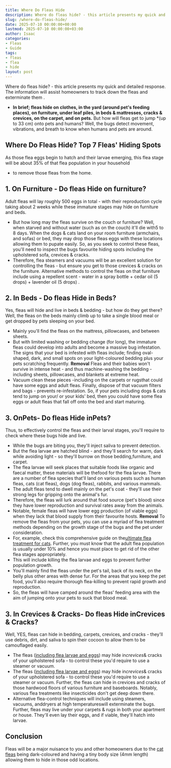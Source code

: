 ```yaml
---
title: Where Do Fleas Hide
description: Where do fleas hide? - this article presents my quick and detailed response. The information will assist homeowners to track down the fleas and exterminate...
slug: /where-do-fleas-hide/
date: 2025-07-10 00:00:00+00:00
lastmod: 2025-07-10 00:00:00+03:00
author: Isaac
categories:
- Fleas
- Guide
tags:
- fleas
- flea
- hide
layout: post
---
```

Where do fleas hide? - this article presents my quick and detailed response. The information will assist homeowners to
track down the fleas and exterminate them
.
- **In brief; fleas hide on clothes, in the yard (around pet's feeding places), on furniture, under leaf piles, in beds & mattresses, cracks & crevices, on the carpet, and on pets.**
But how will fleas get to jump *(up to 33 cm) onto pets and humans? Well, the bugs detect movement, vibrations, and breath to know when humans and pets are around.
## Where Do Fleas Hide? Top 7 Fleas' Hiding Spots
As those flea eggs begin to hatch and their larvae emerging, this flea stage will be about 35% of that
flea population in your household
- to remove those fleas from the home.
## 1. On Furniture - Do fleas Hide on furniture?
Adult fleas will lay roughly
500 eggs in total - with their reproduction cycle taking about 2 weeks while these immature stages may hide on
furniture and beds.
- But how long may the fleas survive on the couch or furniture? Well, when starved and without water (such as on the couch) it'll die with5 to 8 days.
When the dogs & cats land on your room furniture (armchairs, and sofas) or bed, they may drop those fleas eggs with these locations allowing them to pupate easily.
So, as you seek to control these fleas, you'll need to inspect the bugs favourite hiding spots including the upholstered sofa, crevices & cracks.
- Therefore, flea steamers and vacuums will be an excellent solution for controlling the fleas - but ensure you get to those crevices & cracks on the furniture.
Alternative methods to control the fleas on that furniture include using a repellent
scent -
water in a spray bottle +
cedar oil (5 drops) +
lavender oil (5 drops)
.
## 2. In Beds - Do fleas Hide in Beds?
Yes, fleas will hide and live in beds & bedding - but how do they get there? Well, the fleas on the beds mainly climb up to take a single blood meal or get dropped by pets sleeping on your bed.
- Mainly you'll find the fleas on the mattress, pillowcases, and between sheets.
- But with limited washing or bedding change (for long), the immature fleas could develop into adults and become a massive bug infestation.
The signs that your bed is infested with fleas include; finding oval-shaped, dark, and small spots on your light-coloured bedding plus your pets scratching frequently.
**Removal**
Fleas and their babies won't survive in intense heat - and thus machine-washing the bedding - including sheets, pillowcases, and blankets at extreme heat.
- Vacuum clean these pieces -including on the carpets or rugsthat could have some eggs and adult fleas. Finally, dispose of that vacuum filters and bags - prevents re-infestation.
So, if your pets including dogs & cats tend to jump on your/ or your kids' bed, then you could have some
flea eggs or adult fleas that fall off onto the bed
and start maturing.
## 3. OnPets- Do fleas Hide inPets?
Thus, to effectively control the fleas and their larval stages, you'll require to check where these bugs hide and live.
- While the bugs are biting you, they'll inject saliva to prevent detection.
- But the flea larvae are hatched blind - and they'll search for warm, dark while avoiding light - so they'll burrow on those bedding,furniture, and carpet.
- The flea larvae will seek places that suitable foods like organic and faecal matter, these materials will be thefood for the flea larvae.
There are a number of flea species that'll land on various pests such as human fleas, cats (cat fleas), dogs (dog fleas), rabbits, and various mammals.
- The adult fleas tend to dwell mainly on the pet's coat - they'll use their strong legs for gripping onto the animal's fur.
- Therefore, the fleas will lurk around that food source (pet's blood) since they have lower reproduction and survival rates away from the animals.
- Notable, female fleas will have lower egg production (of viable eggs) when they lack that blood supply from their favourite hosts.
**Removal**
To remove the fleas from your pets, you can use a myriad of flea treatment methods depending on the growth stage of the bugs and the pet under consideration.
- For, example, check this comprehensive guide on the[ultimate flea treatment for cats](https://pestpolicy.com/best-flea-treatment-for-cats/).
Further, you must know that the adult flea population is usually under 10% and hence you must place to get rid of the other flea stages appropriately.
- This will include killing the flea larvae and eggs to prevent further population growth.
- You'll mainly find the fleas under the pet's tail, back of its neck, on the belly plus other areas with dense fur.
For the areas that you keep the pet food, you'll also require thorough flea-killing to prevent rapid growth and reproduction.
- So, the fleas will have camped around the fleas' feeding area with the aim of jumping onto your pets to suck that blood meal.
## 3. In Crevices & Cracks- Do fleas Hide inCrevices & Cracks?
Well, YES, fleas can hide in bedding, carpets, crevices, and cracks - they'll use debris, dirt, and saliva to spin their cocoon to allow them to be camouflaged easily.
- The fleas ([including flea larvae and eggs](https://pestpolicy.com/what-do-baby-fleas-look-like/)) may hide in*crevices*& cracks of your upholstered sofa - to control these you'd require to use a steamer or vacuum.
- The fleas ([including flea larvae and eggs](https://pestpolicy.com/what-do-baby-fleas-look-like/)) may hide in*crevices*& cracks of your upholstered sofa - to control these you'd require to use a steamer or vacuum.
Further, the fleas can hide in crevices and cracks of those hardwood floors of various furniture and baseboards. Notably, various flea treatments like insecticides don't get deep down there.
- Alternative flea-control techniques will include using steamers, vacuums, anddryers at high temperatureswill exterminate the bugs.
Further, fleas may live under your carpets & rugs in both your apartment or house. They'll even lay their eggs, and if viable, they'll hatch into larvae.
## Conclusion
Fleas will be a major nuisance to you and other homeowners due to the
[cat fleas](https://ento.psu.edu/extension/factsheets/fleas)
being dark-coloured and having a tiny body size (4mm length) allowing them to hide in those odd locations.